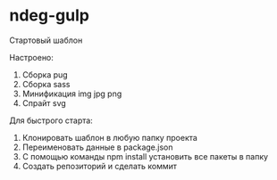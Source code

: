 # ndeg-gulp
Стартовый шаблон

Настроено:
1. Сборка pug
2. Сборка sass
3. Минификация img jpg png
4. Спрайт svg

Для быстрого старта: 
1. Клонировать шаблон в любую папку проекта
2. Переименовать данные в package.json
3. С помощью команды npm install установить все пакеты в папку
4. Создать репозиторий и сделать коммит
